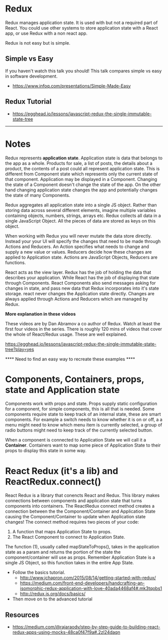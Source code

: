 # Redux 

Redux manages application state. It is used with but not a required part of React. You could use 
other systems to store application state with a React app, or use Redux with a non react app. 

Redux is not easy but is simple.  

## Simple vs Easy

If you haven't watch this talk you should! This talk compares simple vs easy in software development. 

- https://www.infoq.com/presentations/Simple-Made-Easy

## Redux Tutorial

- https://egghead.io/lessons/javascript-redux-the-single-immutable-state-tree


---------------

# Notes

Redux represents **application state**. Application state is data that belongs to the app as a whole. 
Products for sale, a list of posts, the details about a product, the contents of a post could all 
represent application state. This is different from Component state which represents only the current 
state of that component. Application may be displayed in a Component. Changing the state of a 
Component doesn't change the state of the app. On the other hand changing application state changes 
the app and potentially changes the state of many Components. 

Redux aggregates all application state into a single JS object. Rather than storing data across 
several different elements, imagine multiple variables containing objects, numbers, strings, arrays 
etc. Redux collects all data in a single JavaScript Object. All the pieces of data are stored as 
keys on this object. 

When working with Redux you will never mutate the data store directly. Instead your your UI will
specify the changes that need to be made through Actions and Reducers. An Action specifies 
what needs to change and supply a new value or values. Reducers decide how these changes are applied 
to Application state. Actions are JavaScript Objects, Reducers are functions. 

React acts as the view layer. Redux has the job of holding the data that describes your application. 
While React has the job of displaying that state through Components. React Components also send 
messages asking for changes in state, and pass new data that Redux incorporates into it's state
storage. react never changes the Application state directly. Changes are always applied through 
Actions and Reducers which are managed by Redux. 

**More explanation in these videos**

These videos are by Dan Abramov a co author of Redux. Watch at least the first four videos in the 
series. There is roughly 120 mins of videos that cover the whole of React/Redux usage. These are 
well explained. 

https://egghead.io/lessons/javascript-redux-the-single-immutable-state-tree?play=yes

**** Need to find an easy way to recreate these examples ****

# Components, Containers, props, state and Application state

Components work with props and state. Props supply static configuration for a component, for simple 
components, this is all that is needed. Some components require state to keep track of an internal 
state, these are smart components. For example a switch needs to know whether it is on or off, a 
a menu might need to know which menu item is currently selected, a group of radio buttons might 
need to keep track of the currently selected button. 

When a component is connected to Application State we will call it a **Container**. Containers want 
to map some piece of Application State to their props to display this state in some way. 

# React Redux (it's a lib) and ReactRedux.connect()

React Redux is a library that conencts React and Redux. This library makes connections between 
components and application state that turns components into containers. The ReactRedux connect method
creates a connection between the the Component/Container and Application State causing the 
Component/Container to update when Application state changes! The connect method requires two pieces
of your code: 

1. A function that maps Application State to props.
2. The React Component to connect to Application State.

The function (1), usually called mapStateToProps(), takes in the application state as a param and 
returns the portion of the state the component/container will use as props. Remember Application 
State is a single JS Object, so this function takes in the entire App State.


- Follow the basics tutorial.
    - http://www.jchapron.com/2015/08/14/getting-started-with-redux/
    - https://medium.com/front-end-developers/handcrafting-an-isomorphic-redux-application-with-love-40ada4468af4#.mk3tqobs1
    - http://redux.js.org/docs/basics/
- Then move on to the advanced tutorial



## Resources 

- https://medium.com/@rajaraodv/step-by-step-guide-to-building-react-redux-apps-using-mocks-48ca0f47f9a#.2zl24daqn